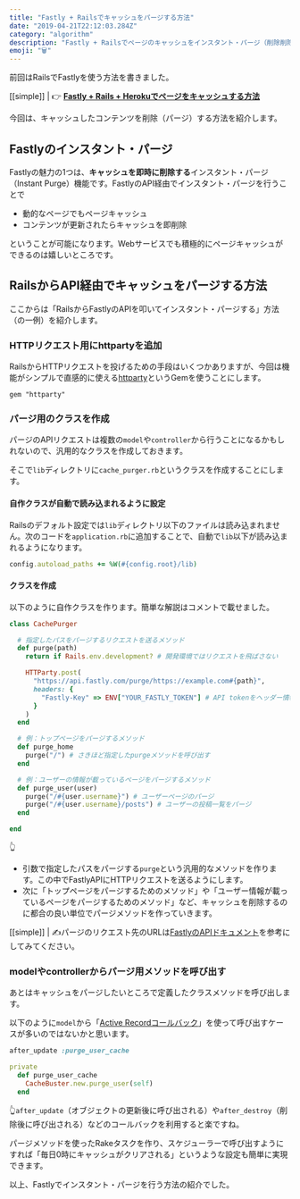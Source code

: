 ```yaml
---
title: "Fastly + Railsでキャッシュをパージする方法"
date: "2019-04-21T22:12:03.284Z"
category: "algorithm"
description: "Fastly + Railsでページのキャッシュをインスタント・パージ（削除削除）する方法をまとめました。"
emoji: "🗑"
---
```


前回はRailsでFastlyを使う方法を書きました。

[[simple]]
| 👉 [**Fastly + Rails + Herokuでページをキャッシュする方法**](/rails-heroku-fastly/)

今回は、キャッシュしたコンテンツを削除（パージ）する方法を紹介します。

## Fastlyのインスタント・パージ
Fastlyの魅力の1つは、**キャッシュを即時に削除する**インスタント・パージ（Instant Purge）機能です。FastlyのAPI経由でインスタント・パージを行うことで

- 動的なページでもページキャッシュ
- コンテンツが更新されたらキャッシュを即削除

ということが可能になります。Webサービスでも積極的にページキャッシュができるのは嬉しいところです。

## RailsからAPI経由でキャッシュをパージする方法

ここからは「RailsからFastlyのAPIを叩いてインスタント・パージする」方法（の一例）を紹介します。

### HTTPリクエスト用にhttpartyを追加

RailsからHTTPリクエストを投げるための手段はいくつかありますが、今回は機能がシンプルで直感的に使える[httparty](https://github.com/jnunemaker/httparty)というGemを使うことにします。

```ruby:title=Gemfile
gem "httparty"
```

### パージ用のクラスを作成
パージのAPIリクエストは複数の`model`や`controller`から行うことになるかもしれないので、汎用的なクラスを作成しておきます。

そこで`lib`ディレクトリに`cache_purger.rb`というクラスを作成することにします。

#### 自作クラスが自動で読み込まれるように設定
Railsのデフォルト設定では`lib`ディレクトリ以下のファイルは読み込まれません。次のコードを`application.rb`に追加することで、自動で`lib`以下が読み込まれるようになります。

```ruby:title=application.rb
config.autoload_paths += %W(#{config.root}/lib)
```

#### クラスを作成
以下のように自作クラスを作ります。簡単な解説はコメントで載せました。

```ruby:title=lib/cache_purger.rb
class CachePurger

  # 指定したパスをパージするリクエストを送るメソッド
  def purge(path)
    return if Rails.env.development? # 開発環境ではリクエストを飛ばさない

    HTTParty.post(
      "https://api.fastly.com/purge/https://example.com#{path}",
      headers: {
        "Fastly-Key" => ENV["YOUR_FASTLY_TOKEN"] # API tokenをヘッダー情報に含める
      }
    )
  end

  # 例：トップページをパージするメソッド
  def purge_home
    purge("/") # さきほど指定したpurgeメソッドを呼び出す
  end

  # 例：ユーザーの情報が載っているページをパージするメソッド
  def purge_user(user)
    purge("/#{user.username}") # ユーザーページのパージ
    purge("/#{user.username}/posts") # ユーザーの投稿一覧をパージ
  end

end

```
👆
- 引数で指定したパスをパージする`purge`という汎用的なメソッドを作ります。この中でFastlyAPIにHTTPリクエストを送るようにします。
- 次に「トップページをパージするためのメソッド」や「ユーザー情報が載っているページをパージするためのメソッド」など、キャッシュを削除するのに都合の良い単位でパージメソッドを作っていきます。

[[simple]]
| ✍️パージのリクエスト先のURLは[FastlyのAPIドキュメント](https://docs.fastly.com/api/purge)を参考にしてみてください。

### modelやcontrollerからパージ用メソッドを呼び出す

あとはキャッシュをパージしたいところで定義したクラスメソッドを呼び出します。

以下のように`model`から「[Active Recordコールバック](https://railsguides.jp/active_record_callbacks.html)」を使って呼び出すケースが多いのではないかと思います。

```ruby:title=user.rb
after_update :purge_user_cache

private
  def purge_user_cache
    CacheBuster.new.purge_user(self)
  end 
```

👆`after_update`（オブジェクトの更新後に呼び出される）や`after_destroy`（削除後に呼び出される）などのコールバックを利用すると楽ですね。

パージメソッドを使ったRakeタスクを作り、スケジューラーで呼び出すようにすれば「毎日0時にキャッシュがクリアされる」というような設定も簡単に実現できます。

以上、Fastlyでインスタント・パージを行う方法の紹介でした。